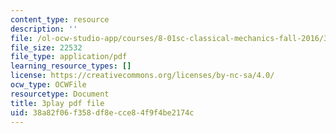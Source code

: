 ```yaml
---
content_type: resource
description: ''
file: /ol-ocw-studio-app/courses/8-01sc-classical-mechanics-fall-2016/38a82f06f358df8ecce84f9f4be2174c_FNOfxJxceIM.pdf
file_size: 22532
file_type: application/pdf
learning_resource_types: []
license: https://creativecommons.org/licenses/by-nc-sa/4.0/
ocw_type: OCWFile
resourcetype: Document
title: 3play pdf file
uid: 38a82f06-f358-df8e-cce8-4f9f4be2174c
---
```

